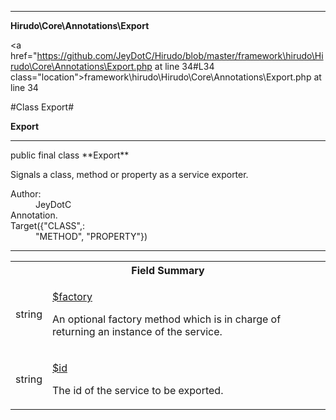 
- - -

**Hirudo\Core\Annotations\Export**


<a href="https://github.com/JeyDotC/Hirudo/blob/master/framework\hirudo\Hirudo\Core\Annotations\Export.php at line 34#L34 class="location">framework\hirudo\Hirudo\Core\Annotations\Export.php at line 34</a>

#Class Export#

**Export**




- - -

<p class="signature">public final  class **Export**</p>

<div class="comment" id="overview_description"><p>Signals a class, method or property as a service exporter.</p></div>

<dl>
<dt>Author:</dt>
<dd>JeyDotC</dd>
<dt>Annotation.</dt>
<dt>Target({"CLASS",:</dt>
<dd>"METHOD", "PROPERTY"})</dd>
</dl>


- - -



<table id="summary_field">
<tr><th colspan="2">Field Summary</th></tr>
<tr>
<td><span class='k'></span> <span class='nx'>string</span></td>
<td class="description"><p class="name" ><a href="#factory"> $factory</a>
                                </p><p class="description">An optional factory method which is in charge of returning
an instance of the service.</p></td>
</tr>
<tr>
<td><span class='k'></span> <span class='nx'>string</span></td>
<td class="description"><p class="name" ><a href="#id"> $id</a>
                                </p><p class="description">The id of the service to be exported.</p></td>
</tr>
</table>

